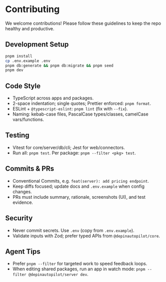 # Contributing

We welcome contributions! Please follow these guidelines to keep the repo healthy and productive.

## Development Setup

```bash
pnpm install
cp .env.example .env
pnpm db:generate && pnpm db:migrate && pnpm seed
pnpm dev
```

## Code Style

- TypeScript across apps and packages.
- 2-space indentation; single quotes; Prettier enforced: `pnpm format`.
- ESLint + `@typescript-eslint`: `pnpm lint` (fix with `--fix`).
- Naming: kebab-case files, PascalCase types/classes, camelCase vars/functions.

## Testing

- Vitest for core/server/db/cli; Jest for web/connectors.
- Run all: `pnpm test`. Per package: `pnpm --filter <pkg> test`.

## Commits & PRs

- Conventional Commits, e.g. `feat(server): add pricing endpoint`.
- Keep diffs focused; update docs and `.env.example` when config changes.
- PRs must include summary, rationale, screenshots (UI), and test evidence.

## Security

- Never commit secrets. Use `.env` (copy from `.env.example`).
- Validate inputs with Zod; prefer typed APIs from `@depinautopilot/core`.

## Agent Tips

- Prefer `pnpm --filter` for targeted work to speed feedback loops.
- When editing shared packages, run an app in watch mode: `pnpm --filter @depinautopilot/server dev`.
